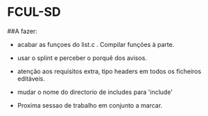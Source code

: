 # FCUL-SD

##A fazer:

- acabar as funçoes do list.c . Compilar funções à parte.
- usar o splint e perceber o porquê dos avisos.
- atenção aos requisitos extra, tipo headers em todos os ficheiros editáveis.

- mudar o nome do directorio de includes para  'include'

- Proxima sessao de trabalho em conjunto a marcar.
